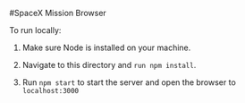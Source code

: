 #SpaceX Mission Browser

To run locally:

1. Make sure Node is installed on your machine.

2. Navigate to this directory and `run npm install`.

3. Run `npm start` to start the server and open the browser to `localhost:3000`
